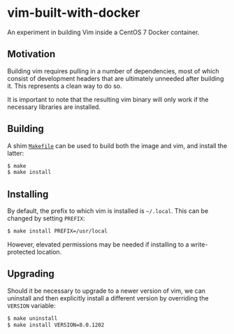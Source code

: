 # vim-built-with-docker

An experiment in building Vim inside a CentOS 7 Docker container.


## Motivation
Building vim requires pulling in a number of dependencies, most of which
consist of development headers that are ultimately unneeded after building it.
This represents a clean way to do so.

It is important to note that the resulting vim binary will only work if the
necessary libraries are installed.


## Building

A shim [`Makefile`](Makefile) can be used to build both the image and vim, and
install the latter:

```bash
$ make
$ make install
```

## Installing

By default, the prefix to which vim is installed is `~/.local`. This can be
changed by setting `PREFIX`:

```bash
$ make install PREFIX=/usr/local
```

However, elevated permissions may be needed if installing to a write-protected
location.

## Upgrading

Should it be necessary to upgrade to a newer version of vim, we can uninstall
and then explicitly install a different version by overriding the `VERSION`
variable:

```bash
$ make uninstall
$ make install VERSION=8.0.1202
```

